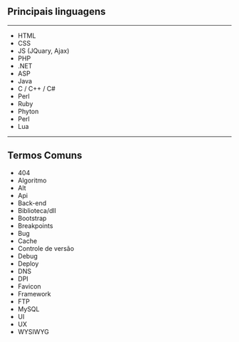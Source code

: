 ## Principais linguagens
- --
- HTML
- CSS
- JS (JQuary, Ajax)
- PHP
- .NET
- ASP
- Java
- C / C++ / C#
- Perl
- Ruby
- Phyton
- Perl
- Lua
-- --
## Termos Comuns
- 404
- Algoritmo
- Alt
- Api
- Back-end
- Biblioteca/dll
- Bootstrap
- Breakpoints
- Bug
- Cache
- Controle de versão
- Debug
- Deploy
- DNS
- DPI
- Favicon
- Framework
- FTP
- MySQL
- UI
- UX
- WYSIWYG 
